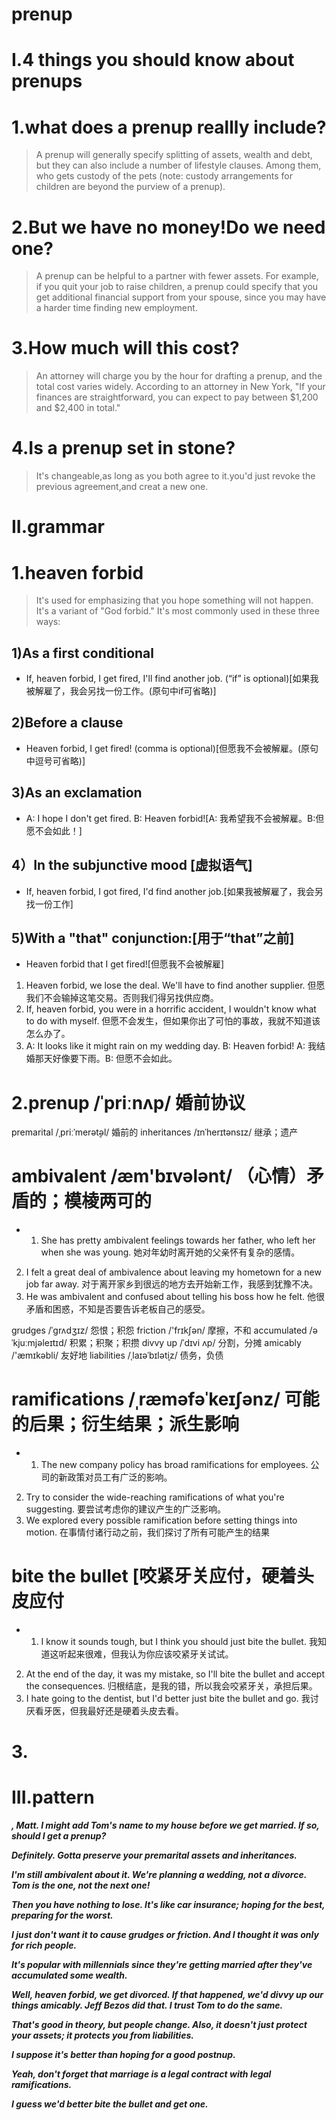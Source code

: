 # prenup
# I.4 things you should know about prenups
# 1.what does a prenup reallly include?
> A prenup will generally specify splitting of assets, wealth and debt, but they can also include a number of lifestyle clauses. Among them, who gets custody of the pets (note: custody arrangements for children are beyond the purview of a prenup). 

# 2.But we have no money!Do we need one?
> A prenup can be helpful to a partner with fewer assets. For example, if you quit your job to raise children, a prenup could specify that you get additional financial support from your spouse, since you may have a harder time finding new employment.

# 3.How much will this cost?
> An attorney will charge you by the hour for drafting a prenup, and the total cost varies widely. According to an attorney in New York, "If your finances are straightforward, you can expect to pay between $1,200 and $2,400 in total."

# 4.Is a prenup set in stone?
> It's changeable,as long as you both agree to it.you'd just revoke the previous agreement,and creat a new one.

# II.grammar
# 1.heaven forbid
> It's used for emphasizing that you hope something will not happen.
It's a variant of "God forbid." It's most commonly used in these three ways:

## 1)As a first conditional
- If, heaven forbid, I get fired, I'll find another job. (“if” is optional)[如果我被解雇了，我会另找一份工作。(原句中if可省略)]

## 2)Before a clause
- Heaven forbid, I get fired! (comma is optional)[但愿我不会被解雇。(原句中逗号可省略)]

## 3)As an exclamation
- A: I hope I don't get fired. B: Heaven forbid![A: 我希望我不会被解雇。B:但愿不会如此！]

## 4）In the subjunctive mood [虚拟语气]
- If, heaven forbid, I got fired, I'd find another job.[如果我被解雇了，我会另找一份工作]

## 5)With a "that" conjunction:[用于“that”之前]
- Heaven forbid that I get fired![但愿我不会被解雇]


1. Heaven forbid, we lose the deal. We'll have to find another supplier.
但愿我们不会输掉这笔交易。否则我们得另找供应商。
2. If, heaven forbid, you were in a horrific accident, I wouldn't know what to do with myself.
但愿不会发生，但如果你出了可怕的事故，我就不知道该怎么办了。
3. A: It looks like it might rain on my wedding day. B: Heaven forbid!
A: 我结婚那天好像要下雨。B: 但愿不会如此。

# 2.prenup /ˈpriːnʌp/ 婚前协议
premarital /ˌpriːˈmerət̬əl/ 婚前的
inheritances /ɪnˈherɪtənsɪz/ 继承；遗产

# ambivalent /æm'bɪvələnt/ （心情）矛盾的；模棱两可的
- 1. She has pretty ambivalent feelings towards her father, who left her when she was young.
她对年幼时离开她的父亲怀有复杂的感情。
2. I felt a great deal of ambivalence about leaving my hometown for a new job far away.
对于离开家乡到很远的地方去开始新工作，我感到犹豫不决。
3. He was ambivalent and confused about telling his boss how he felt.
他很矛盾和困惑，不知是否要告诉老板自己的感受。



grudges /ˈɡrʌdʒɪz/ 怨恨；积怨
friction /'frɪkʃən/ 摩擦，不和
accumulated /əˈkjuːmjəleɪtɪd/ 积累；积聚；积攒
divvy up /ˈdɪvi ʌp/ 分割，分摊
amicably /'æmɪkəbli/ 友好地
liabilities /ˌlaɪəˈbɪlət̬iz/ 债务，负债


# ramifications /ˌræməfəˈkeɪʃənz/ 可能的后果；衍生结果；派生影响
- 1. The new company policy has broad ramifications for employees.
公司的新政策对员工有广泛的影响。
2. Try to consider the wide-reaching ramifications of what you're suggesting.
要尝试考虑你的建议产生的广泛影响。
3. We explored every possible ramification before setting things into motion.
在事情付诸行动之前，我们探讨了所有可能产生的结果




# bite the bullet [咬紧牙关应付，硬着头皮应付
- 1. I know it sounds tough, but I think you should just bite the bullet.
我知道这听起来很难，但我认为你应该咬紧牙关试试。
2. At the end of the day, it was my mistake, so I'll bite the bullet and accept the consequences.
归根结底，是我的错，所以我会咬紧牙关，承担后果。
3. I hate going to the dentist, but I'd better just bite the bullet and go.
我讨厌看牙医，但我最好还是硬着头皮去看。


# 3.



# III.pattern
***, Matt. I might add Tom's name to my house before we get married. If so, should I get a prenup?***

***Definitely. Gotta preserve your premarital assets and inheritances.***

***I'm still ambivalent about it. We're planning a wedding, not a divorce. Tom is the one, not the next one!***

***Then you have nothing to lose. It's like car insurance; hoping for the best, preparing for the worst.***

***I just don't want it to cause grudges or friction. And I thought it was only for rich people.***

***It's popular with millennials since they're getting married after they've accumulated some wealth.***

***Well, heaven forbid, we get divorced. If that happened, we'd divvy up our things amicably. Jeff Bezos did that. I trust Tom to do the same.***

***That's good in theory, but people change. Also, it doesn't just protect your assets; it protects you from liabilities.***

***I suppose it's better than hoping for a good postnup.***

***Yeah, don't forget that marriage is a legal contract with legal ramifications.***

***I guess we'd better bite the bullet and get one.***










